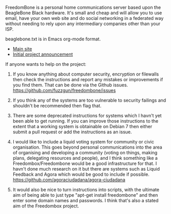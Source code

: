 FreedomBone is a personal home communications server based upon the BeagleBone Black hardware. It's small and cheap and will allow you to use email, have your own web site and do social networking in a federated way without needing to rely upon any intermediary companies other than your ISP.

beaglebone.txt is in Emacs org-mode format.

* [Main site](http://freedombone.uk.to)
* [Initial project announcement](http://computationalist.uk.to/?x=entry:entry140101-121418)

If anyone wants to help on the project:

1. If you know anything about computer security, encryption or filewalls then check the instructions and report any mistakes or improvements if you find them. That can be done via the Github issues. https://github.com/fuzzgun/freedombone/issues

2. If you think any of the systems are too vulnerable to security failings and shouldn't be recommended then flag that.

3. There are some deprecated instructions for systems which I havn't yet been able to get running. If you can improve those instructions to the extent that a working system is obtainable on Debian 7 then either submit a pull request or add the instructions as an issue.

4. I would like to include a liquid voting system for community or civic organisation. This goes beyond personal communications into the area of organising and developing a community (voting on things, making plans, delegating resources and people), and I think something like a Freedombox/Freedombone would be a good infrastructure for that. I havn't done much research on it but there are systems such as Liquid Feedback and Agora which would be good to include if possible. https://github.com/agoraciudadana/agora-ciudadana

5. It would also be nice to turn instructions into scripts, with the ultimate aim of being able to just type "apt-get install freedombone" and then enter some domain names and passwords. I think that's also a stated aim of the Freedombox project.
